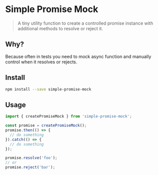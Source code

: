 # Simple Promise Mock

> A tiny utility function to create a controlled promise instance with additional methods to resolve or reject it.

## Why?

Because often in tests you need to mock async function and manually control when it resolves or rejects.

## Install

```sh
npm install --save simple-promise-mock
```

## Usage

```js
import { createPromiseMock } from 'simple-promise-mock';

const promise = createPromiseMock();
promise.then(() => {
  // do something
}).catch(() => {
  // do something
});

promise.resolve('foo');
// or
promise.reject('bar');
```
